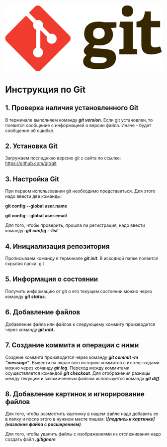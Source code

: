 ![Тут должно быть лого](Git-logo.png)
# Инструкция по Git
## 1. Проверка наличия установленного Git
В терминале выполняем команду ***git version***. Если git установлен, то появится сообщение с информацией о версии файла. Иначе - будет сообщение об ошибке.

## 2. Установка Git
Загружаем последнюю версию git с сайта по ссылке: https://github.com/git/git

## 3. Настройка Git
При первом использовании git необходимо представиться. Для этого надо ввести две команды: 

__git config --global user.name__

__git config --global user.email__

Для того, чтобы проверить, прошла ли регистрация, надо ввести команду: ***git config --list***

## 4. Инициализация репозитория
Прописываем команду в терминале ***git init***. В исходной папке появится скрытая папка .git

## 5. Информация о состоянии
Получить информацию от git о его текущем состоянии можно через команду ***git status***.

## 6. Добавление файлов
Добавление файла или файлов к следующему коммиту производится через команду ***git add .***

## 7. Создание коммита и операции с ними
Создние коммита производится через команду ***git commit -m "message"***. Вывести на экран всю историю коммитов с их хеш-кодами можно через команду ***git log***. Переход между коммитами осуществляется командой ***git checkout***. Для отображения разницы между текущим и закомиченным файлом используется команда ***git diff***.

## 8. Добавление картинок и игнорирование файлов
Для того, чтобы разместить картинку в нашем файле надо добавить ее в папку и после этого в нужном месте пишем: ***![подпись к картинке](название файла с расширением)***.

Для того, чтобы удалить файлы с изображениями из отслеживания надо создать файл ***.gitignore***
